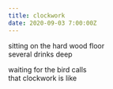 ```yaml
---
title: clockwork
date: 2020-09-03 7:00:00Z
---
```


sitting on the hard wood floor  
several drinks deep  

waiting for the bird calls  
that clockwork is like  

